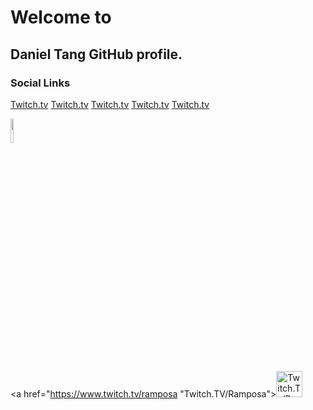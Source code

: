 # Welcome to
## Daniel Tang GitHub profile.

### Social Links
[Twitch.tv](https://www.twitch.tv/ramposa "Twitch.TV/Ramposa")
[Twitch.tv](https://www.twitch.tv/ramposa "Twitch.TV/Ramposa")
[Twitch.tv](https://www.twitch.tv/ramposa "Twitch.TV/Ramposa")
[Twitch.tv](https://www.twitch.tv/ramposa "Twitch.TV/Ramposa")
[Twitch.tv](https://www.twitch.tv/ramposa "Twitch.TV/Ramposa")

<img src="https://upload.wikimedia.org/wikipedia/commons/2/26/Twitch_logo.svg" width="10%">

<a href="https://www.twitch.tv/ramposa "Twitch.TV/Ramposa"><img src="https://upload.wikimedia.org/wikipedia/commons/2/26/Twitch_logo.svg" alt="Twitch.Tv/Ramposa" style="width:42px;height:42px;"></a>

